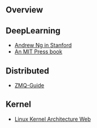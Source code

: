 ## Overview

## DeepLearning

* [Andrew Ng in Stanford](http://deeplearning.stanford.edu/wiki/index.php/UFLDL%E6%95%99%E7%A8%8B)
* [An MIT Press book](http://www.deeplearningbook.org/)

## Distributed

* [ZMQ-Guide](http://zguide.zeromq.org/page:all)

## Kernel

* [Linux Kernel Architecture Web](http://www.tldp.org/LDP/tlk/tlk-toc.html)
